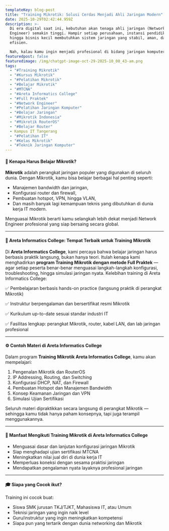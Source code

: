 ```yaml
---
templateKey: blog-post
title: "Training Mikrotik: Solusi Cerdas Menjadi Ahli Jaringan Modern"
date: 2025-10-29T02:42:44.959Z
description: >-
  Di era digital saat ini, kebutuhan akan tenaga ahli jaringan (Network
  Engineer) semakin tinggi. Hampir setiap perusahaan, instansi pendidikan,
  hingga bisnis kecil membutuhkan sistem jaringan yang stabil, aman, dan
  efisien.

  Nah, kalau kamu ingin menjadi profesional di bidang jaringan komputer, mengikuti training Mikrotik di Areta Informatics College adalah langkah cerdas untuk memulainya.
featuredpost: false
featuredimage: /img/chatgpt-image-oct-29-2025-10_00_43-am.png
tags:
  - "#Training Mikrotik"
  - "#Kursus Mikrotik"
  - "#Pelatihan Mikrotik"
  - "#Belajar Mikrotik"
  - "#MTCNA"
  - "#Areta Informatics College"
  - "#Full Praktek"
  - "#Network Engineer"
  - "#Pelatihan Jaringan Komputer"
  - "#Belajar Jaringan"
  - "#Mikrotik Indonesia"
  - "#Mikrotik RouterOS"
  - "#Belajar Router"
  - Kampus IT Tangerang
  - "#Pelatihan IT"
  - "#Kelas Mikrotik"
  - "#Teknik Jaringan Komputer"
---
```

#### 🎯 Kenapa Harus Belajar Mikrotik?

**Mikrotik** adalah perangkat jaringan populer yang digunakan di seluruh dunia. Dengan Mikrotik, kamu bisa belajar 
berbagai hal penting seperti:

* Manajemen bandwidth dan jaringan,
* Konfigurasi router dan firewall,
* Pembuatan hotspot, VPN, hingga VLAN,
* Dan masih banyak lagi kemampuan teknis yang dibutuhkan di dunia kerja IT modern.

Menguasai Mikrotik berarti kamu selangkah lebih dekat menjadi Network Engineer profesional yang siap bersaing secara global.

- - -

#### 🏫 Areta Informatics College: Tempat Terbaik untuk Training Mikrotik

Di **Areta Informatics College**, kami percaya bahwa belajar jaringan harus berbasis praktik langsung, bukan hanya teori.
Itulah kenapa kami menghadirkan **program Training Mikrotik dengan metode Full Praktek** — agar setiap peserta benar-benar menguasai langkah-langkah konfigurasi, troubleshooting, hingga simulasi jaringan nyata.
Kelebihan training di Areta Informatics College:

✅ Pembelajaran berbasis hands-on practice (langsung praktik di perangkat Mikrotik)

✅ Instruktur berpengalaman dan bersertifikat resmi Mikrotik

✅ Kurikulum up-to-date sesuai standar industri IT

✅ Fasilitas lengkap: perangkat Mikrotik, router, kabel LAN, dan lab jaringan profesional

- - -

#### ⚙️ Contoh Materi di Areta Informatics College

Dalam program **Training Mikrotik Areta Informatics College**, kamu akan mempelajari:

1. Pengenalan Mikrotik dan RouterOS
2. IP Addressing, Routing, dan Switching
3. Konfigurasi DHCP, NAT, dan Firewall
4. Pembuatan Hotspot dan Manajemen Bandwidth
5. Konsep Keamanan Jaringan dan VPN
6. Simulasi Ujian Sertifikasi 

Seluruh materi dipraktikkan secara langsung di perangkat Mikrotik — sehingga kamu tidak hanya paham konsepnya, tapi juga terampil menggunakannya.

- - -

#### 🚀 Manfaat Mengikuti Training Mikrotik di Areta Informatics College

* Menguasai dasar dan lanjutan konfigurasi jaringan Mikrotik
* Siap menghadapi ujian sertifikasi MTCNA
* Meningkatkan nilai jual diri di dunia kerja IT
* Memperluas koneksi dengan sesama praktisi jaringan
* Mendapatkan pengalaman nyata layaknya profesional jaringan

- - -

#### 🎓 Siapa yang Cocok ikut?

Training ini cocok buat:

* Siswa SMK jurusan TKJ/TJKT, Mahasiswa IT, atau Umum
* Teknisi jaringan yang ingin naik level
* Guru/instruktur yang ingin meningkatkan kompetensi
* Siapa pun yang tertarik dengan dunia networking dan Mikrotik